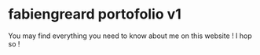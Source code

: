 # fabiengreard portofolio v1
You may find everything you need to know about me on this website !
I hop so !
